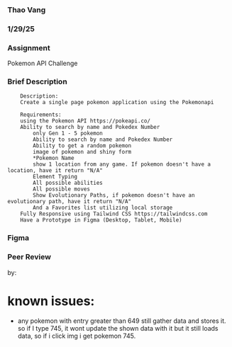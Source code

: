 ### Thao Vang

### 1/29/25

### Assignment 
Pokemon API Challenge

### Brief Description
        Description:
        Create a single page pokemon application using the Pokemonapi

        Requirements:
        using the Pokemon API https://pokeapi.co/
        Ability to search by name and Pokedex Number
            only Gen 1 - 5 pokemon
            Ability to search by name and Pokedex Number
            Ability to get a random pokemon
            image of pokemon and shiny form
            *Pokemon Name
            show 1 location from any game. If pokemon doesn't have a location, have it return "N/A"
            Element Typing
            All possible abilities
            All possible moves
            Show Evolutionary Paths, if pokemon doesn't have an evolutionary path, have it return "N/A"
            And a Favorites list utilizing local storage
        Fully Responsive using Tailwind CSS https://tailwindcss.com
        Have a Prototype in Figma (Desktop, Tablet, Mobile)

### Figma

### Peer Review
by: 




# known issues:
- any pokemon with entry greater than 649 still gather data and stores it. so if I type 745, it wont update the shown data with it but it still loads data, so if i click img i get pokemon 745.